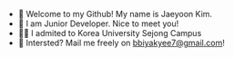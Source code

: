 - 👋 Welcome to my Github! My name is Jaeyoon Kim.
- 🐣 I am Junior Developer. Nice to meet you!
- ✌🏼 I admited to Korea University Sejong Campus
- 📩 Intersted? Mail me freely on bbiyakyee7@gmail.com!
